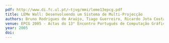 ```yaml
---
pdf: http://www.di.fc.ul.pt/~tjvg/mmi/leme13epcg.pdf
title: LEMe Wall: Desenvolvendo um Sistema de Multi-Projecção
authors: Bruno Rodrigues de Araújo, Tiago Guerreiro, Ricardo Jota Costa, Joaquim Jorge, João Madeiras Pereira
venue: EPCG 2005 - Actas do 13° Encontro Português de Computação Gráfica. Vila Real, Portugal, October, 2005
year: 2005
doi: 
---
```

